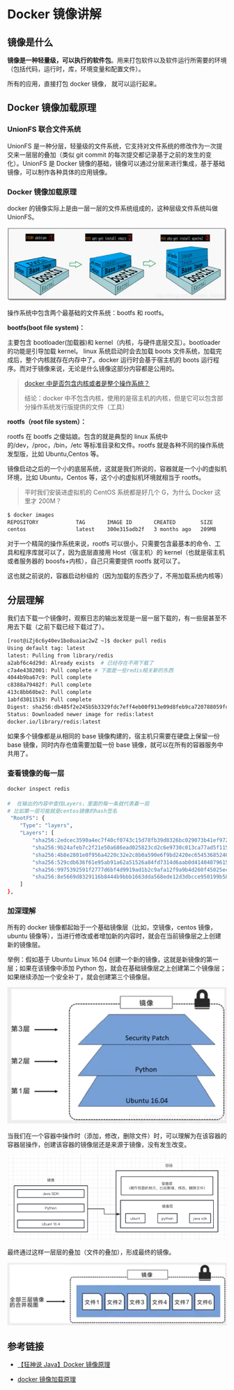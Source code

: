 # Docker 镜像讲解

## 镜像是什么

**镜像是一种轻量级，可以执行的软件包**。用来打包软件以及软件运行所需要的环境（包括代码，运行时，库，环境变量和配置文件）。

所有的应用，直接打包 docker 镜像， 就可以运行起来。

## Docker 镜像加载原理

### UnionFS 联合文件系统

UnionFS 是一种分层，轻量级的文件系统，它支持对文件系统的修改作为一次提交来一层层的叠加（类似 git commit 的每次提交都记录基于之前的发生的变化）。UnionFS 是 Docker 镜像的基础，镜像可以通过分层来进行集成，基于基础镜像，可以制作各种具体的应用镜像。

### Docker 镜像加载原理

docker 的镜像实际上是由一层一层的文件系统组成的，这种层级文件系统叫做 UnionFS。

![](./images/docker-level.png)

操作系统中包含两个最基础的文件系统：bootfs 和 rootfs。

**bootfs(boot file system)：**

主要包含 bootloader(加载器)和 kernel（内核，与硬件底层交互）。bootloader 的功能是引导加载 kernel。
linux 系统启动时会去加载 boots 文件系统，加载完成后，整个内核就存在内存中了。docker 运行时会基于宿主机的 boots 运行程序。而对于镜像来说，无论是什么镜像这部分内容都是公用的。

> [docker 中是否包含内核或者是整个操作系统？](https://www.zhihu.com/question/366527646/answer/2513851320)
>
> 结论：docker 中不包含内核，使用的是宿主机的内核，但是它可以包含部分操作系统发行版提供的文件（工具）

**rootfs（root file system）：**

rootfs 在 bootfs 之傻姑娘。包含的就是典型的 linux 系统中的/dev，/proc，/bin，/etc 等标准目录和文件。rootfs 就是各种不同的操作系统发型版，比如 Ubuntu,Centos 等。

镜像启动之后的一个小的底层系统，这就是我们所说的，容器就是一个小的虚拟机环境，比如 Ubuntu，Centos 等，这个小的虚拟机环境就相当于 rootfs。

> 平时我们安装进虚拟机的 CentOS 系统都是好几个 G，为什么 Docker 这里才 200M？

```bash
$ docker images
REPOSITORY            TAG       IMAGE ID       CREATED        SIZE
centos                latest    300e315adb2f   3 months ago   209MB
```

对于一个精简的操作系统来说，rootfs 可以很小，只需要包含最基本的命令、工具和程序库就可以了，因为底层直接用 Host（宿主机）的 kernel（也就是宿主机或者服务器的 boosfs+内核），自己只需要提供 rootfs 就可以了。

这也就之前说的，容器启动秒级的（因为加载的东西少了，不用加载系统内核等）

## 分层理解

我们去下载一个镜像时，观察日志的输出发现是一层一层下载的，有一些层甚至不用去下载（之前下载已经下载过了）。

```bash
[root@iZj6c6y40ev1bo8uaiac2wZ ~]$ docker pull redis
Using default tag: latest
latest: Pulling from library/redis
a2abf6c4d29d: Already exists  # 已经存在不用下载了
c7a4e4382001: Pull complete # 下面是一些redis相关新的东西
4044b9ba67c9: Pull complete
c8388a79482f: Pull complete
413c8bb60be2: Pull complete
1abfd3011519: Pull complete
Digest: sha256:db485f2e245b5b3329fdc7eff4eb00f913e09d8feb9ca720788059fdc2ed8339
Status: Downloaded newer image for redis:latest
docker.io/library/redis:latest
```

如果多个镜像都是从相同的 base 镜像构建的，宿主机只需要在硬盘上保留一份 base 镜像，同时内存也值需要加载一份 base 镜像，就可以在所有的容器服务中共用了。

### 查看镜像的每一层

```bash
docker inspect redis

#  在输出的内容中查找Layers，里面的每一条就代表着一层
# 比如第一层可能就是centos镜像的hash签名
 "RootFS": {
    "Type": "layers",
    "Layers": [
        "sha256:2edcec3590a4ec7f40cf0743c15d78fb39d8326bc029073b41ef9727da6c851f",
        "sha256:9b24afeb7c2f21e50a686ead025823cd2c6e9730c013ca77ad5f115c079b57cb",
        "sha256:4b8e2801e0f956a4220c32e2c8b0a590e6f9bd2420ec65453685246b82766ea1",
        "sha256:529cdb636f61e95ab91a62a51526a84fd7314d6aab0d414040796150b4522372",
        "sha256:9975392591f2777d6bf4d9919ad1b2c9afa12f9a9b4d260f45025ec3cc9b18ed",
        "sha256:8e5669d8329116b8444b9bbb1663dda568ede12d3dbcce950199b582f6e94952"
    ]
},
```

### 加深理解

所有的 docker 镜像都起始于一个基础镜像层（比如，空镜像，centos 镜像，ubuntu 镜像等），当进行修改或者增加新的内容时，就会在当前镜像层之上创建新的镜像层。

举例：假如基于 Ubuntu Linux 16.04 创建一个新的镜像，这就是新镜像的第一层；如果在该镜像中添加 Python 包，就会在基础镜像层之上创建第二个镜像层；如果继续添加一个安全补丁，就会创建第三个镜像层。

![](./images/docker-image-level.png)

当我们在一个容器中操作时（添加，修改，删除文件）时，可以理解为在该容器的容器层操作，创建该容器的镜像层还是来源于镜像，没有发生改变。

![](./images/docker-image-layer.png)

最终通过这样一层层的叠加（文件的叠加），形成最终的镜像。

![](./images/dcoker-image-files.png)

## 参考链接

- [【狂神说 Java】Docker 镜像原理](https://www.bilibili.com/video/BV1og4y1q7M4?p=18&vd_source=7b645b98515ccbf1eb6818e68d373871)

- [docker 镜像加载原理](https://blog.csdn.net/jerry_liufeng/article/details/119805287)
